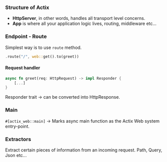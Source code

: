 ### Structure of Actix

- **HttpServer**, in other words, handles all transport level concerns.
- **App** is where all your application logic lives, routing, middleware etc...

### Endpoint - Route

Simplest way is to use `route` method.

```rust
.route("/", web::get().to(greet))
```

#### Request handler

```rust
async fn greet(req: HttpRequest) -> impl Responder {
    [...]
}
```

Responder trait -> can be converted into HttpResponse.

### Main

`#[actix_web::main]` -> Marks async main function as the Actix Web system entry-point.

### Extractors

Extract certain pieces of information from an incoming request. Path, Query, Json etc...
